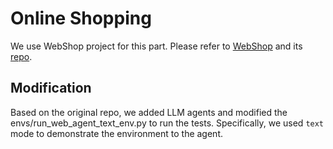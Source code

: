 # Online Shopping

We use WebShop project for this part. Please refer to
[WebShop](https://webshop-pnlp.github.io/) and its [repo](https://github.com/princeton-nlp/WebShop).

## Modification

Based on the original repo, we added LLM agents and modified the envs/run_web_agent_text_env.py to run the tests.
Specifically, we used `text` mode to demonstrate the environment to the agent.